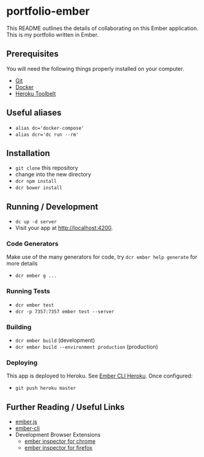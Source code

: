 # portfolio-ember

This README outlines the details of collaborating on this Ember application.
This is my portfolio written in Ember.

## Prerequisites

You will need the following things properly installed on your computer.

* [Git](http://git-scm.com/)
* [Docker](https://docs.docker.com/linux/)
* [Heroku Toolbelt](https://toolbelt.heroku.com/)

## Useful aliases

* `alias dc='docker-compose'`
* `alias dcr='dc run --rm'`

## Installation

* `git clone` this repository
* change into the new directory
* `dcr npm install`
* `dcr bower install`

## Running / Development

* `dc up -d server`
* Visit your app at [http://localhost:4200](http://localhost:4200).

### Code Generators

Make use of the many generators for code, try `dcr ember help generate` for more details

* `dcr ember g ...`

### Running Tests

* `dcr ember test`
* `dcr -p 7357:7357 ember test --server`

### Building

* `dcr ember build` (development)
* `dcr ember build --environment production` (production)

### Deploying

This app is deployed to Heroku.  See [Ember CLI Heroku](http://ember-cli.com/user-guide/#heroku). Once configured:

* `git push heroku master`

## Further Reading / Useful Links

* [ember.js](http://emberjs.com/)
* [ember-cli](http://www.ember-cli.com/)
* Development Browser Extensions
  * [ember inspector for chrome](https://chrome.google.com/webstore/detail/ember-inspector/bmdblncegkenkacieihfhpjfppoconhi)
  * [ember inspector for firefox](https://addons.mozilla.org/en-US/firefox/addon/ember-inspector/)
